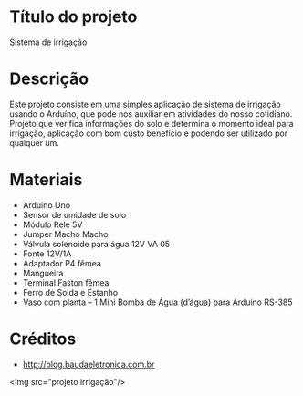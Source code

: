 # Título do projeto
Sistema de irrigação 
# Descrição
Este projeto consiste em uma simples aplicação de sistema de irrigação usando o Arduíno, que pode nos auxiliar em atividades do nosso cotidiano. Projeto que verifica informações do solo e determina o momento ideal para irrigação, aplicação com bom custo benefício e podendo ser utilizado por qualquer um.
# Materiais
- Arduino Uno
- Sensor de umidade de solo
- Módulo Relé 5V
- Jumper Macho Macho
- Válvula solenoide para água 12V VA 05
- Fonte 12V/1A
- Adaptador P4 fêmea
- Mangueira
- Terminal Faston fêmea 
- Ferro de Solda e Estanho 
- Vaso com planta
– 1 Mini Bomba de Água (d’água) para Arduino RS-385
# Créditos 
- http://blog.baudaeletronica.com.br

<p>&lt;img src="projeto irriga&ccedil;&atilde;o"/&gt;</p>
